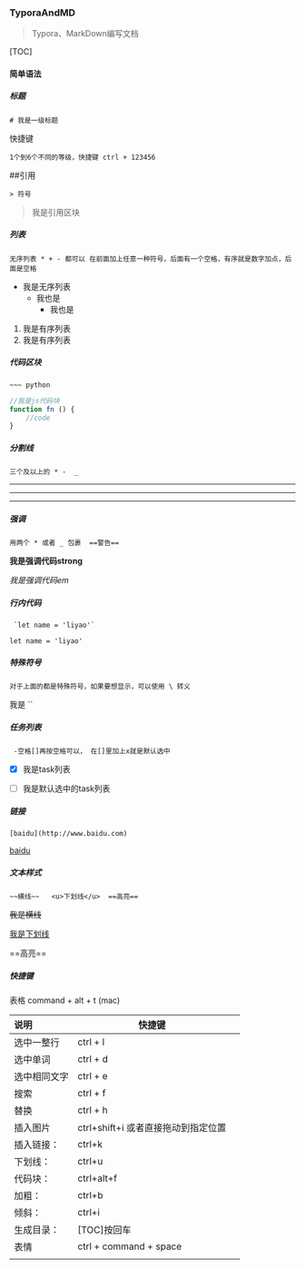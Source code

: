 ### TyporaAndMD

> Typora、MarkDown编写文档

[TOC]

#### 简单语法

##### 标题

~~~
# 我是一级标题 
~~~

 快捷键

~~~
1个到6个不同的等级，快捷键 ctrl + 123456
~~~

##引用

~~~
> 符号
~~~

>   我是引用区块

##### 列表

~~~
无序列表 * + - 都可以 在前面加上任意一种符号，后面有一个空格，有序就是数字加点，后面是空格
~~~

*   我是无序列表
    * 我也是
        * 我也是

1. 我是有序列表
2. 我是有序列表

##### 代码区块

~~~
​~~~ python
~~~

~~~js
//我是js代码块
function fn () {
	//code
}
~~~

##### 分割线

~~~
三个及以上的 * -  _ 
~~~

***

***

-----

##### 强调

~~~
用两个 * 或者 _ 包裹  ==警告==
~~~

**我是强调代码strong**

_我是强调代码em_

##### 行内代码

~~~
 `let name = 'liyao'`
~~~

 `let name = 'liyao'`

##### 特殊符号

~~~
对于上面的都是特殊符号，如果要想显示，可以使用 \ 转义
~~~

我是 \``

##### 任务列表

~~~
 -空格[]再按空格可以， 在[]里加上x就是默认选中
~~~

-   [x] 我是task列表


-   [ ] 我是默认选中的task列表

##### 链接

~~~
[baidu](http://www.baidu.com)
~~~

[baidu](http://www.baidu.com)

##### 文本样式

~~~
~~横线~~   <u>下划线</u>  ==高亮==
~~~

~~我是横线~~

<u>我是下划线</u>

==高亮==

##### 快捷键

表格 command + alt + t (mac)

| 说明         | 快捷键                              |      |
| :----------- | ----------------------------------- | ---- |
| 选中一整行   | ctrl + l                            |      |
| 选中单词     | ctrl + d                            |      |
| 选中相同文字 | ctrl + e                            |      |
| 搜索         | ctrl + f                            |      |
| 替换         | ctrl + h                            |      |
| 插入图片     | ctrl+shift+i 或者直接拖动到指定位置 |      |
| 插入链接：   | ctrl+k                              |      |
| 下划线：     | ctrl+u                              |      |
| 代码块：     | ctrl+alt+f                          |      |
| 加粗：       | ctrl+b                              |      |
| 倾斜：       | ctrl+i                              |      |
| 生成目录：   | [TOC]按回车                         |      |
| 表情         | ctrl + command + space              |      |
|              |                                     |      |
